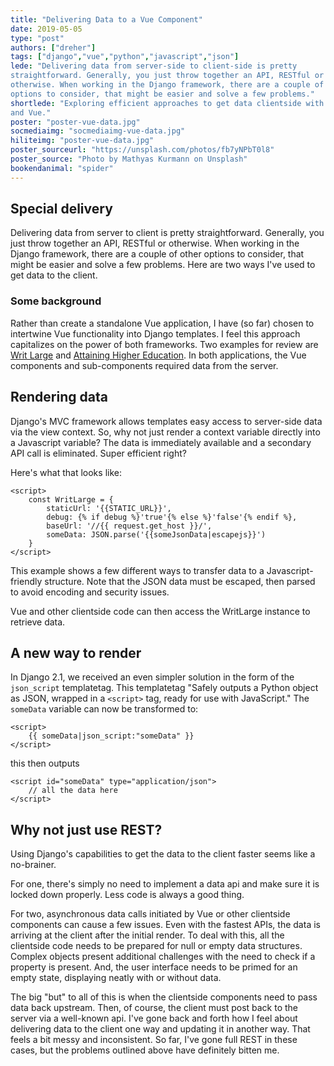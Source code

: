 ```yaml
---
title: "Delivering Data to a Vue Component"
date: 2019-05-05
type: "post"
authors: ["dreher"]
tags: ["django","vue","python","javascript","json"]
lede: "Delivering data from server-side to client-side is pretty
straightforward. Generally, you just throw together an API, RESTful or
otherwise. When working in the Django framework, there are a couple of other
options to consider, that might be easier and solve a few problems."
shortlede: "Exploring efficient approaches to get data clientside with Django
and Vue."
poster: "poster-vue-data.jpg"
socmediaimg: "socmediaimg-vue-data.jpg"
hiliteimg: "poster-vue-data.jpg"
poster_sourceurl: "https://unsplash.com/photos/fb7yNPbT0l8"
poster_source: "Photo by Mathyas Kurmann on Unsplash"
bookendanimal: "spider"
---
```


## Special delivery

Delivering data from server to client is pretty straightforward. Generally, you
just throw together an API, RESTful or otherwise. When working in the Django
framework, there are a couple of other options to consider, that might be
easier and solve a few problems. Here are two ways I've used to get data to the
client.

### Some background

Rather than create a standalone Vue application, I have (so far) chosen to
intertwine Vue functionality into Django templates. I feel this approach
capitalizes on the power of both frameworks. Two examples for review are
[Writ Large](https://github.com/ccnmtl/writlarge) and
[Attaining Higher Education](https://github.com/ccnmtl/ahemap). In both
applications, the Vue components and sub-components required data from the
server.

## Rendering data

Django's MVC framework allows templates easy access to server-side data via the
view context. So, why not just render a context variable directly into a
Javascript variable? The data is immediately available and a secondary API call
is eliminated. Super efficient right?

Here's what that looks like:

    <script>
        const WritLarge = {
            staticUrl: '{{STATIC_URL}}',
            debug: {% if debug %}'true'{% else %}'false'{% endif %},
            baseUrl: '//{{ request.get_host }}/',
            someData: JSON.parse('{{someJsonData|escapejs}}')
        }
    </script>

This example shows a few different ways to transfer data to a
Javascript-friendly structure. Note that the JSON data must be escaped, then
parsed to avoid encoding and security issues.

Vue and other clientside code can then access the WritLarge instance to
retrieve data.

## A new way to render

In Django 2.1, we received an even simpler solution in the form of the
`json_script` templatetag. This templatetag "Safely outputs a Python object as
JSON, wrapped in a `<script>` tag, ready for use with JavaScript." The
`someData` variable can now be transformed to:

    <script>
        {{ someData|json_script:"someData" }}
    </script>

this then outputs

    <script id="someData" type="application/json">
        // all the data here
    </script>


## Why not just use REST?

Using Django's capabilities to get the data to the client faster seems like a
no-brainer.

For one, there's simply no need to implement a data api and make sure it is
locked down properly. Less code is always a good thing.

For two, asynchronous data calls initiated by Vue or other clientside
components can cause a few issues. Even with the fastest APIs, the data is
arriving at the client after the initial render. To deal with this, all the
clientside code needs to be prepared for null or empty data structures. Complex
objects present additional challenges with the need to check if a property is
present. And, the user interface needs to be primed for an empty state,
displaying neatly with or without data. 

The big "but" to all of this is when the clientside components need to pass
data back upstream. Then, of course, the client must post back to the server
via a well-known api. I've gone back and forth how I feel about delivering data
to the client one way and updating it in another way. That feels a bit messy
and inconsistent. So far, I've gone full REST in these cases, but the problems
outlined above have definitely bitten me.
